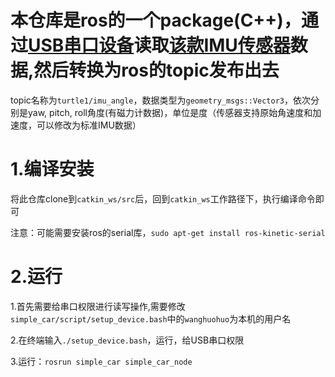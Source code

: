 # 本仓库是ros的一个package(C++)，通过[USB串口设备](https://detail.tmall.com/item.htm?id=41323941056&ali_refid=a3_430583_1006:1109983619:N:fR9qc9ZbC3viF8dvT6rOSA==:4fa281c00790e7961dd7428bb1e08ed4&ali_trackid=1_4fa281c00790e7961dd7428bb1e08ed4&spm=a230r.1.14.1)读取[该款IMU传感器](https://item.taobao.com/item.htm?spm=a230r.7195193.1997079397.8.7b4c2f01nN8OQq&id=16837036760&abbucket=12)数据,然后转换为ros的topic发布出去
topic名称为`turtle1/imu_angle`，数据类型为`geometry_msgs::Vector3`，依次分别是yaw, pitch, roll角度(有磁力计数据)，单位是度（传感器支持原始角速度和加速度，可以修改为标准IMU数据）

# 1.编译安装
将此仓库clone到`catkin_ws/src`后，回到`catkin_ws`工作路径下，执行编译命令即可


注意：可能需要安装ros的serial库，`sudo apt-get install ros-kinetic-serial`
# 2.运行
1.首先需要给串口权限进行读写操作,需要修改`simple_car/script/setup_device.bash`中的`wanghuohuo`为本机的用户名

2.在终端输入`./setup_device.bash`，运行，给USB串口权限

3.运行：`rosrun simple_car simple_car_node`


